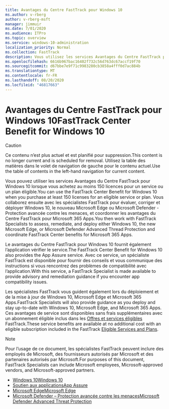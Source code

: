 ```yaml
---
title: Avantages du Centre FastTrack pour Windows 10
ms.author: v-rberg
author: v-rberg-msft
manager: jimmuir
ms.date: 7/01/2020
ms.audience: ITPro
ms.topic: overview
ms.service: windows-10-administration
localization_priority: Normal
ms.collection: FastTrack
description: Vous utilisez les services Avantages du Centre FastTrack pour Windows 10 lorsque vous achetez *au moins* 150 licences pour un service ou un plan éligible.
ms.openlocfilehash: 6616b967bac16402f732c56d763dc67accf19f70
ms.sourcegitcommit: d67bbe7e9f71c9983280cb3858a4fff0d7ac884b
ms.translationtype: MT
ms.contentlocale: fr-FR
ms.lasthandoff: 08/20/2020
ms.locfileid: "46817663"
---
```

# <a name="fasttrack-center-benefit-for-windows-10"></a><span data-ttu-id="f5532-103">Avantages du Centre FastTrack pour Windows 10</span><span class="sxs-lookup"><span data-stu-id="f5532-103">FastTrack Center Benefit for Windows 10</span></span>

> [!CAUTION]
> <span data-ttu-id="f5532-104">Ce contenu n’est plus actuel et est planifié pour suppression.</span><span class="sxs-lookup"><span data-stu-id="f5532-104">This content is no longer current and is scheduled for removal.</span></span> <span data-ttu-id="f5532-105">Utilisez la table des matières dans le volet de navigation de gauche pour le contenu actuel.</span><span class="sxs-lookup"><span data-stu-id="f5532-105">Use the table of contents in the left-hand navigation for current content.</span></span>

<span data-ttu-id="f5532-106">Vous pouvez utiliser les services Avantages du Centre FastTrack pour Windows 10 lorsque vous achetez au moins 150 licences pour un service ou un plan éligible.</span><span class="sxs-lookup"><span data-stu-id="f5532-106">You can use the FastTrack Center Benefit for Windows 10 when you purchase at least 150 licenses for an eligible service or plan.</span></span> <span data-ttu-id="f5532-107">Vous collaborez ensuite avec les spécialistes FastTrack pour évaluer, corriger et déployer Windows 10, le nouveau Microsoft Edge ou Microsoft Defender - Protection avancée contre les menaces, et coordonner les avantages du Centre FastTrack pour Microsoft 365 Apps.</span><span class="sxs-lookup"><span data-stu-id="f5532-107">You then work with FastTrack Specialists to assess, remediate, and deploy either Windows 10, the new Microsoft Edge, or Microsoft Defender Advanced Thread Protection and coordinate FastTrack Center benefits for Microsoft 365 Apps.</span></span> 

<span data-ttu-id="f5532-108">Le avantages du Centre FastTrack pour Windows 10 fournit également l’application vérifier le service.</span><span class="sxs-lookup"><span data-stu-id="f5532-108">The FastTrack Center Benefit for Windows 10 also provides the App Assure service.</span></span> <span data-ttu-id="f5532-109">Avec ce service, un spécialiste FastTrack est disponible pour fournir des conseils et vous communique des instructions si vous rencontrez des problèmes de compatibilité avec l’application.</span><span class="sxs-lookup"><span data-stu-id="f5532-109">With this service, a FastTrack Specialist is made available to provide advisory and remediation guidance if you encounter app compatibility issues.</span></span> 

<span data-ttu-id="f5532-110">Les spécialistes FastTrack vous guident également lors du déploiement et de la mise à jour de Windows 10, Microsoft Edge et Microsoft 365 Apps.</span><span class="sxs-lookup"><span data-stu-id="f5532-110">FastTrack Specialists will also provide guidance as you deploy and stay up-to-date with Windows 10, Microsoft Edge, and Microsoft 365 Apps.</span></span> <span data-ttu-id="f5532-111">Ces avantages de service sont disponibles sans frais supplémentaires avec un abonnement éligible inclus dans les [Offres et services éligibles](M365-eligible-services-and-plans.md) FastTrack.</span><span class="sxs-lookup"><span data-stu-id="f5532-111">These service benefits are available at no additional cost with an eligible subscription included in the FastTrack [Eligible Services and Plans](M365-eligible-services-and-plans.md).</span></span>
  
> [!NOTE]
> <span data-ttu-id="f5532-112">Pour l’usage de ce document, les spécialistes FastTrack peuvent inclure des employés de Microsoft, des fournisseurs autorisés par Microsoft et des partenaires autorisés par Microsoft.</span><span class="sxs-lookup"><span data-stu-id="f5532-112">For purposes of this document, FastTrack Specialists can include Microsoft employees, Microsoft-approved vendors, and Microsoft-approved partners.</span></span> 
    
- [<span data-ttu-id="f5532-113">Windows 10</span><span class="sxs-lookup"><span data-stu-id="f5532-113">Windows 10</span></span>](Win-10-windows-10.md)
- [<span data-ttu-id="f5532-114">Soutien aux applications</span><span class="sxs-lookup"><span data-stu-id="f5532-114">App Assure</span></span>](Win-10-app-assure.md)
- [<span data-ttu-id="f5532-115">Microsoft Edge</span><span class="sxs-lookup"><span data-stu-id="f5532-115">Microsoft Edge</span></span>](Win-10-microsoft-edge.md)
- [<span data-ttu-id="f5532-116">Microsoft Defender – Protection avancée contre les menaces</span><span class="sxs-lookup"><span data-stu-id="f5532-116">Microsoft Defender Advanced Threat Protection</span></span>](Win-10-microsoft-defender-atp.md)

